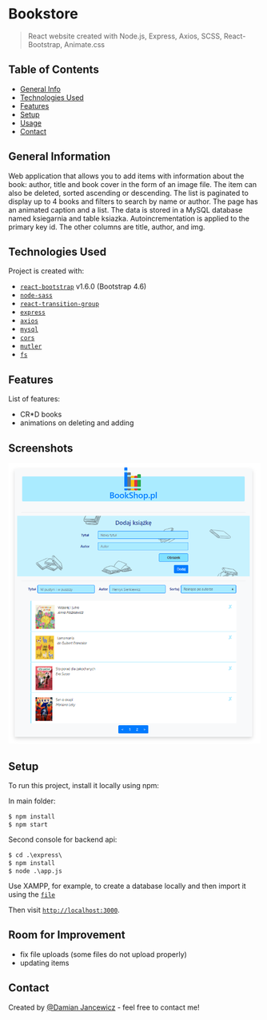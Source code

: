 # Bookstore
> React website created with Node.js, Express, Axios, SCSS, React-Bootstrap, Animate.css

## Table of Contents
* [General Info](#general-information)
* [Technologies Used](#technologies-used)
* [Features](#features)
* [Setup](#setup)
* [Usage](#usage)
* [Contact](#contact)


## General Information
Web application that allows you to add items with information about the book: author, title and book cover in the form of an image file. The item can also be deleted, sorted ascending or descending. The list is paginated to display up to 4 books and filters to search by name or author. The page has an animated caption and a list. The data is stored in a MySQL database named ksiegarnia and table ksiazka. Autoincrementation is applied to the primary key id. The other columns are title, author, and img.


## Technologies Used
Project is created with:
* [`react-bootstrap`](https://www.npmjs.com/package/react-bootstrap) v1.6.0 (Bootstrap 4.6)
* [`node-sass`](https://www.npmjs.com/package/node-sass)
* [`react-transition-group`](https://www.npmjs.com/package/react-transition-group)
* [`express`](https://www.npmjs.com/package/express)
* [`axios`](https://www.npmjs.com/package/axios)
* [`mysql`](https://www.npmjs.com/package/mysql)
* [`cors`](https://www.npmjs.com/package/cors)
* [`mutler`](https://www.npmjs.com/package/multer)
* [`fs`](https://www.npmjs.com/package/fs-js)


## Features
List of features:
- CR*D books
- animations on deleting and adding


## Screenshots
![1](https://github.com/dilejt/ksiegarnia/blob/master/screenshots/sreenshot.png)
## Setup
To run this project, install it locally using npm:

In main folder:
```
$ npm install
$ npm start
```
Second console for backend api:
```
$ cd .\express\
$ npm install
$ node .\app.js
```

Use XAMPP, for example, to create a database locally and then import it using the [`file`](https://github.com/dilejt/ksiegarnia/blob/master/ksiegarnia.sql)

Then visit [`http://localhost:3000`](http://localhost:3000).


## Room for Improvement
- fix file uploads (some files do not upload properly)
- updating items


## Contact
Created by [@Damian Jancewicz](https://www.linkedin.com/in/damian-jancewicz/) - feel free to contact me!
